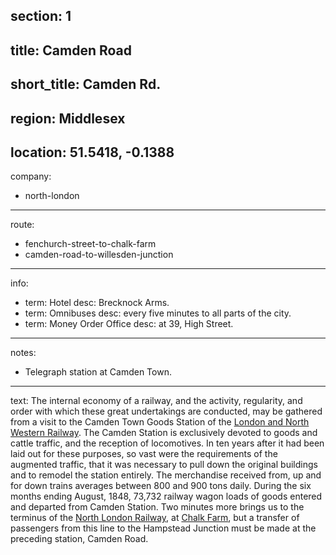 section: 1
----
title: Camden Road
----
short_title: Camden Rd.
----
region: Middlesex
----
location: 51.5418, -0.1388
----
company:
- north-london
----
route:
- fenchurch-street-to-chalk-farm
- camden-road-to-willesden-junction
----
info:
- term: Hotel
  desc: Brecknock Arms.
- term: Omnibuses
  desc: every five minutes to all parts of the city.
- term: Money Order Office
  desc: at 39, High Street.
----
notes:
- Telegraph station at Camden Town.
----
text: The internal economy of a railway, and the activity, regularity, and order with which these great undertakings are conducted, may be gathered from a visit to the Camden Town Goods Station of the [London and North Western Railway](/companies/london-and-north-western). The Camden Station is exclusively devoted to goods and cattle traffic, and the reception of locomotives. In ten years after it had been laid out for these purposes, so vast were the requirements of the augmented traffic, that it was necessary to pull down the original buildings and to remodel the station entirely. The merchandise received from, up and for down trains averages between 800 and 900 tons daily. During the six months ending August, 1848, 73,732 railway wagon loads of goods entered and departed from Camden Station. Two minutes more brings us to the terminus of the [North London Railway](/companies/north-london), at [Chalk Farm](/stations/chalk-farm), but a transfer of passengers from this line to the Hampstead Junction must be made at the preceding station, Camden Road.

